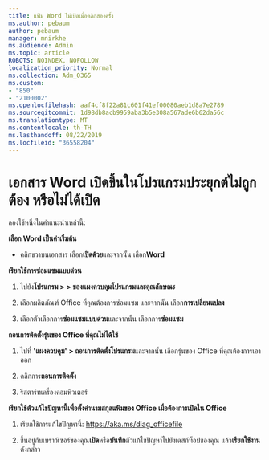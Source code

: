 ```yaml
---
title: แฟ้ม Word ไม่เปิดเมื่อคลิกสองครั้ง
ms.author: pebaum
author: pebaum
manager: mnirkhe
ms.audience: Admin
ms.topic: article
ROBOTS: NOINDEX, NOFOLLOW
localization_priority: Normal
ms.collection: Adm_O365
ms.custom:
- "850"
- "2100002"
ms.openlocfilehash: aaf4cf8f22a81c601f41ef00080aeb1d8a7e2789
ms.sourcegitcommit: 1d98db8acb9959aba3b5e308a567ade6b62da56c
ms.translationtype: MT
ms.contentlocale: th-TH
ms.lasthandoff: 08/22/2019
ms.locfileid: "36558204"
---
```

# <a name="word-document-opened-in-the-wrong-app-or-didnt-open"></a>เอกสาร Word เปิดขึ้นในโปรแกรมประยุกต์ไม่ถูกต้อง หรือไม่ได้เปิด

ลองใช้หนึ่งในคำแนะนำเหล่านี้:

**เลือก Word เป็นค่าเริ่มต้น**

- คลิกขวาบนเอกสาร เลือก**เปิดด้วย**และจากนั้น เลือก**Word**

**เรียกใช้การซ่อมแซมแบบด่วน**

1. ไปยัง**โปรแกรม > > ของแผงควบคุมโปรแกรมและคุณลักษณะ**

2. เลือกผลิตภัณฑ์ Office ที่คุณต้องการซ่อมแซม และจากนั้น เลือก**การเปลี่ยนแปลง**

3. เลือกตัวเลือกการ**ซ่อมแซมแบบด่วน**และจากนั้น เลือกการ**ซ่อมแซม**

**ถอนการติดตั้งรุ่นของ Office ที่คุณไม่ได้ใช้**

1. ไปที่ **'แผงควบคุม' > ถอนการติดตั้งโปรแกรม**และจากนั้น เลือกรุ่นของ Office ที่คุณต้องการเอาออก

2. คลิกการ**ถอนการติดตั้ง**

3. รีสตาร์ทเครื่องคอมพิวเตอร์

**เรียกใช้ตัวแก้ไขปัญหานี้เพื่อตั้งค่านามสกุลแฟ้มของ Office เมื่อต้องการเปิดใน Office**

1. เรียกใช้การแก้ไขปัญหานี้: https://aka.ms/diag_officefile

2. ขึ้นอยู่กับเบราว์เซอร์ของคุณ**เปิด**หรือ**บันทึก**ตัวแก้ไขปัญหาไปยังเดสก์ท็อปของคุณ แล้ว**เรียกใช้งาน**ดังกล่าว

